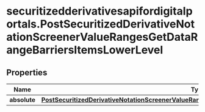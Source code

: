 # securitizedderivativesapifordigitalportals.PostSecuritizedDerivativeNotationScreenerValueRangesGetDataRangeBarriersItemsLowerLevel

## Properties

Name | Type | Description | Notes
------------ | ------------- | ------------- | -------------
**absolute** | [**PostSecuritizedDerivativeNotationScreenerValueRangesGetDataRangeBarriersItemsLowerLevelAbsolute**](PostSecuritizedDerivativeNotationScreenerValueRangesGetDataRangeBarriersItemsLowerLevelAbsolute.md) |  | [optional] 


